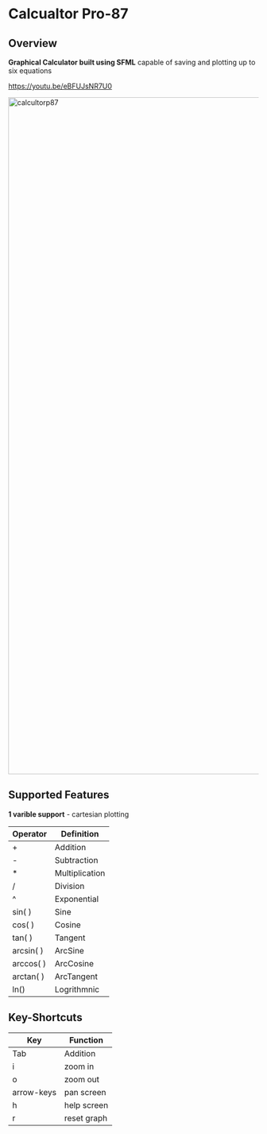 # Calcualtor Pro-87

## Overview

**Graphical Calculator built using SFML** capable of saving and plotting up to six equations 

<https://youtu.be/eBFUJsNR7U0>

<img width="1362" alt="calcultorp87" src="https://user-images.githubusercontent.com/37425542/208339046-71674548-66f8-42e9-9285-209fbdfcd929.png">

## Supported Features

**1 varible support** - cartesian plotting 

Operator | Definition 
------------ | -------------
+| Addition
\- | Subtraction 
\* | Multiplication 
/ | Division 
^ | Exponential
sin( ) | Sine 
cos( ) | Cosine 
tan( ) | Tangent 
arcsin( ) | ArcSine 
arccos( ) | ArcCosine 
arctan( ) | ArcTangent
ln() | Logrithmnic

## Key-Shortcuts

Key | Function
------------ | -------------
Tab| Addition
i | zoom in 
o | zoom out
arrow-keys | pan screen
h | help screen
r | reset graph






</br></br>
